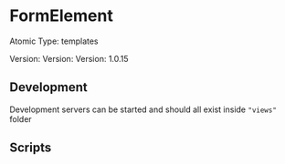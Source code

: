 # FormElement

Atomic Type: templates

Version: Version: Version: 1.0.15


## Development

Development servers can be started and should all exist inside `"views"` folder

## Scripts
